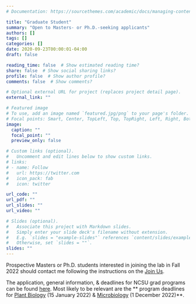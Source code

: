 ```yaml
---
# Documentation: https://sourcethemes.com/academic/docs/managing-content/

title: "Graduate Student"
summary: "Open to Masters- or Ph.D.-seeking applicants"
authors: []
tags: []
categories: []
date: 2020-09-23T00:00:01-04:00
draft: false

reading_time: false  # Show estimated reading time?
share: false  # Show social sharing links?
profile: false  # Show author profile?
comments: false  # Show comments?

# Optional external URL for project (replaces project detail page).
external_link: ""

# Featured image
# To use, add an image named `featured.jpg/png` to your page's folder.
# Focal points: Smart, Center, TopLeft, Top, TopRight, Left, Right, BottomLeft, Bottom, BottomRight.
image:
  caption: ""
  focal_point: ""
  preview_only: false

# Custom links (optional).
#   Uncomment and edit lines below to show custom links.
# links:
# - name: Follow
#   url: https://twitter.com
#   icon_pack: fab
#   icon: twitter

url_code: ""
url_pdf: ""
url_slides: ""
url_video: ""

# Slides (optional).
#   Associate this project with Markdown slides.
#   Simply enter your slide deck's filename without extension.
#   E.g. `slides = "example-slides"` references `content/slides/example-slides.md`.
#   Otherwise, set `slides = ""`.
slides: ""
---
```


Prospective Masters or Ph.D. students interested in joining the lab in Fall 2022 should contact me following the instructions on the [Join Us](/join#gradstudents).


The application, general information, & deadlines for NCSU grad programs can be found [here](https://grad.ncsu.edu/programs/). Most likely to be relevant are the ** program deadlines for [Plant Biology](https://grad.ncsu.edu/programs/details/?program=PB) (15 January 2022) & [Microbiology](https://grad.ncsu.edu/programs/details/?program=MB) (1 December 2022)**.
